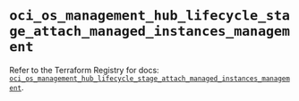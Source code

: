 # `oci_os_management_hub_lifecycle_stage_attach_managed_instances_management`

Refer to the Terraform Registry for docs: [`oci_os_management_hub_lifecycle_stage_attach_managed_instances_management`](https://registry.terraform.io/providers/oracle/oci/6.18.0/docs/resources/os_management_hub_lifecycle_stage_attach_managed_instances_management).
